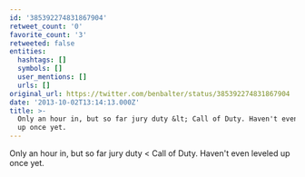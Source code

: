 ```yaml
---
id: '385392274831867904'
retweet_count: '0'
favorite_count: '3'
retweeted: false
entities:
  hashtags: []
  symbols: []
  user_mentions: []
  urls: []
original_url: https://twitter.com/benbalter/status/385392274831867904
date: '2013-10-02T13:14:13.000Z'
title: >-
  Only an hour in, but so far jury duty &lt; Call of Duty. Haven't even leveled
  up once yet.
---
```


Only an hour in, but so far jury duty &lt; Call of Duty. Haven't even leveled up once yet.